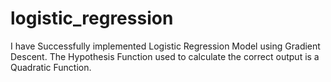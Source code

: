 # logistic_regression

I have Successfully implemented Logistic Regression Model using Gradient Descent. The Hypothesis Function used to calculate the correct output is a Quadratic Function.
